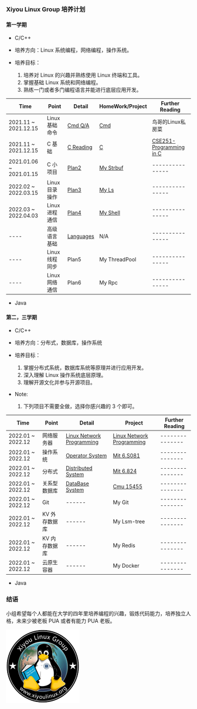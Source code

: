 ### Xiyou Linux Group 培养计划

#### 第一学期

* C/C++

* 培养方向：Linux 系统编程，网络编程，操作系统。
* 培养目标：
  1. 培养对 Linux 的兴趣并熟练使用 Linux 终端和工具。
  2. 掌握基础 Linux 系统和网络编程。
  3. 熟练一门或者多门编程语言并能进行底层应用开发。

| Time                    | Point             | Detail                                | HomeWork/Project               | Further Reading                                                       |
| ----------------------- | ----------------- | ------------------------------------- | ------------------------------ | --------------------------------------------------------------------- |
| 2021.11 ~ 2021.12.15    | Linux    基础命令 | [Cmd Q/A](preparation/cmd.md)         | [Cmd](project/cmd.md)          | 鸟哥的Linux私房菜                                                     |
| 2021.11 ~ 2021.12.15    | C        基础     | [C Reading](preparation/C.md)         | [C](project/C.md)              | [CSE251-Programming in C](https://www.cse.msu.edu/~cse251/index.html) |
| 2021.01.06 ~ 2021.01.15 | C        小项目   | [Plan2](old-Plan/Plan2.md)            | [My Strbuf](project/strbuf.md) | ---------------                                                       |
| 2022.02 ~ 2022.03.15    | Linux    目录操作 | [Plan3](old-Plan/Plan3.md)            | [My Ls](project/ls.md)         | ---------------                                                       |
| 2022.03 ~ 2022.04.03    | Linux    进程通信 | [Plan4](old-Plan/Plan4-other.md)      | [My Shell](project/shell.md)   | ---------------                                                       |
| ----                    | 高级语言 基础     | [Languages](preparation/Languages.md) | N/A                            | ---------------                                                       |
| ----                    | Linux    线程同步 | Plan5                                 | My ThreadPool                  | ---------------                                                       |
| ----                    | Linux    网络通信 | Plan6                                 | My Rpc                         | ---------------                                                       |


* Java

#### 第二，三学期

* C/C++

* 培养方向：分布式，数据库，操作系统
* 培养目标：
  1. 掌握分布式系统，数据库系统等原理并进行应用开发。
  2. 深入理解 Linux 操作系统底层原理。
  3. 理解开源文化并参与开源项目。

* Note:
  1. 下列项目不需要全做，选择你感兴趣的 3 个即可。

| Time              | Point         | Detail                                                  | Project                                                                                               | Further Reading |
| ----------------- | ------------- | ------------------------------------------------------- | ----------------------------------------------------------------------------------------------------- | --------------- |
| 2022.01 ~ 2022.12 | 网络服务器    | [Linux Network Programming](LinuxNetworkProgramming.md) | [Linux Network Programming](LinuxNetworkProgramming.md#%E8%87%AA%E6%88%91%E6%A3%80%E9%AA%8C-homework) | --------------- |
| 2022.01 ~ 2022.12 | 操作系统      | [Operator System](OS.md)                                | [Mit 6.S081](https://pdos.csail.mit.edu/6.S081)                                                       | --------------- |
| 2022.01 ~ 2022.12 | 分布式        | [Distributed System](DistributedSystems.md)             | [Mit 6.824](https://pdos.csail.mit.edu/6.824/)                                                        | --------------- |
| 2022.01 ~ 2022.12 | 关系型数据库  | [DataBase System](DB.md)                                | [Cmu 15455](15445.courses.cs.cmu.edu)                                                                 | --------------- |
| 2022.01 ~ 2022.12 | Git           | ------                                                  | My Git                                                                                                | --------------- |
| 2022.01 ~ 2022.12 | KV 外存数据库 | ------                                                  | My Lsm-tree                                                                                           | --------------- |
| 2022.01 ~ 2022.12 | KV 内存数据库 | ------                                                  | My Redis                                                                                              | --------------- |
| 2022.01 ~ 2022.12 | 云原生 容器   | ------                                                  | My Docker                                                                                             | --------------- |

* Java

<!--  Then? What's next? -->

### 结语

小组希望每个人都能在大学的四年里培养编程的兴趣，锻炼代码能力，培养独立人格，未来少被老板 PUA 或者有能力 PUA 老板。

![一只来自西安邮电大学的小企鹅](resource/xiyoulinux.png)